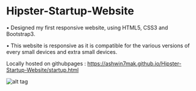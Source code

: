# Hipster-Startup-Website

•	Designed my first responsive website, using HTML5, CSS3 and Bootstrap3.

•	This website is responsive as it is compatible for the various versions of every small devices and extra small devices.


Locally hosted on githubpages : https://ashwin7mak.github.io/Hipster-Startup-Website/startup.html


![alt tag](https://s11.postimg.org/gttfm5koz/Hipster.png)
